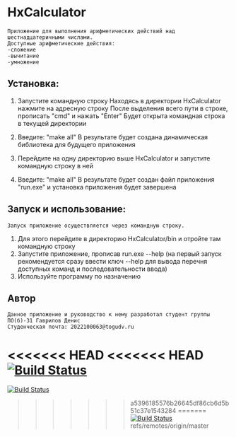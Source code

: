 # HxCalculator
	Приложение для выполнения арифметических действий над шестнадцатеричными числами.
	Доступные арифметические действия:
	-сложение
	-вычитание
	-умножение

## Установка:
1. Запустите командную строку
	Находясь в директории HxCalculator нажмите на адресную строку
	После выделения всего пути в строке, прописать "cmd" и нажать "Enter"
	Будет открыта командная строка в текущей директории

2. Введите: "make all"
	В результате будет создана динамическая библиотека для будущего приложения

3. Перейдите на одну директорию выше HxCalculator и запустите командную строку в ней

4. Введите: "make all"
	В результате будет создан файл приложения "run.exe" и установка приложения будет завершена

## Запуск и использование:
	Запуск приложение осуществляется через командную строку.

1. Для этого перейдите в директорию HxCalculator/bin и отройте там командную строку
2. Запустите приложение, прописав run.exe --help (на первый запуск рекомендуется сразу ввести ключ --help для вывода перечня доступных команд и последовательности ввода)
3. Используйте программу по назначению


## Автор
	Данное приложение и руководство к нему разработал студент группы ПО(б)-31 Гаврилов Денис
	Студенческая почта: 2022100063@togudv.ru

<<<<<<< HEAD
<<<<<<< HEAD
[![Build Status](https://travis-ci.com/github/GavrilovDR/GitLbs.svg?branch=master)](https://travis-ci.com/GavrilovDR/GitLbs)
=======
 [![Build Status](https://travis-ci.com/github/GavrilovDR/GitLbs.svg?branch=master)](https://travis-ci.com/GavrilovDR/GitLbs)
>>>>>>> a5396185576b26645df86cb6d5b51c37e1543284
=======
 [![Build Status](https://travis-ci.com/github/GavrilovDR/GitLbs.svg?branch=master)](https://travis-ci.com/GavrilovDR/GitLbs)
>>>>>>> refs/remotes/origin/master
